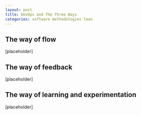 ```yaml
---
layout: post
title: DevOps and The Three Ways
categories: software methodologies lean
---
```

## The way of flow
[placeholder]

## The way of feedback
[placeholder]

## The way of learning and experimentation
[placeholder]